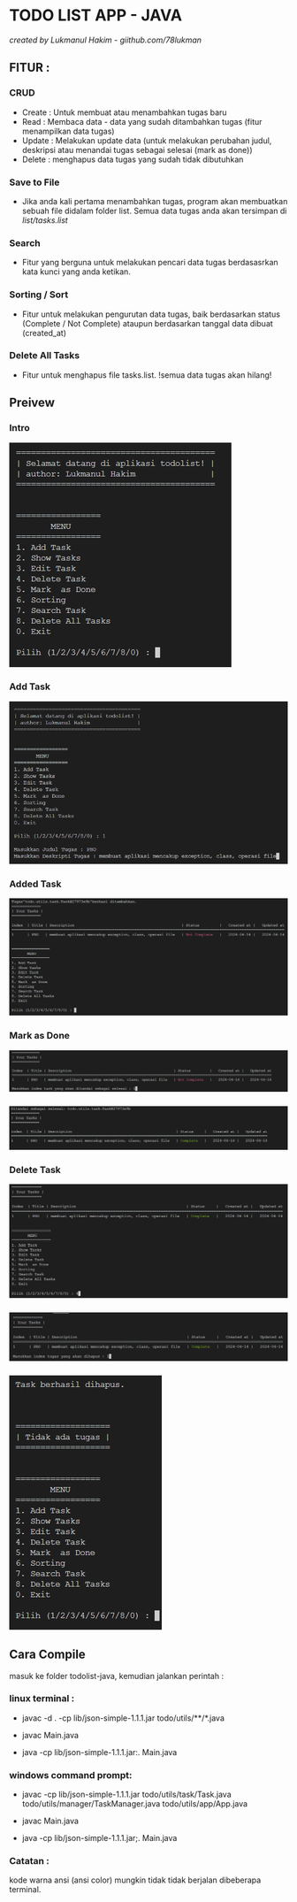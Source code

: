 # TODO LIST APP - JAVA
*created by Lukmanul Hakim - giithub.com/78lukman*
## FITUR :
### CRUD 
- Create : Untuk membuat atau menambahkan tugas baru
- Read : Membaca data - data yang sudah ditambahkan tugas (fitur menampilkan data tugas)
- Update : Melakukan update data (untuk melakukan perubahan judul, deskripsi atau menandai tugas sebagai selesai (mark as done))
- Delete : menghapus data tugas yang sudah tidak dibutuhkan

### Save to File
- Jika anda kali pertama menambahkan tugas, program akan membuatkan sebuah file didalam folder list. Semua data tugas anda akan tersimpan di *list/tasks.list*

### Search
- Fitur yang berguna untuk melakukan pencari data tugas berdasasrkan kata kunci yang anda ketikan.

### Sorting / Sort
- Fitur untuk melakukan pengurutan data tugas, baik berdasarkan status (Complete / Not Complete) ataupun berdasarkan tanggal data dibuat (created_at)

### Delete All Tasks
- Fitur untuk menghapus file tasks.list. !semua data tugas akan hilang!

## Preivew
### Intro
![alt text](img/image-1.png)

### Add Task
![alt text](img/image-2.png)

### Added Task
![alt text](img/image-3.png)

### Mark as Done
![alt text](img/image-4.png)
### 
### 
![alt text](img/image-5.png)

### Delete Task
![alt text](img/image-6.png)
### 
### 
![alt text](img/image-7.png)
### 
### 
![alt text](img/image-8.png)


## Cara Compile
masuk ke folder todolist-java, kemudian jalankan perintah : 
### linux terminal :
- javac -d . -cp lib/json-simple-1.1.1.jar todo/utils/**/*.java

- javac Main.java

- java -cp lib/json-simple-1.1.1.jar:. Main.java


### windows command prompt:
- javac -cp lib/json-simple-1.1.1.jar todo/utils/task/Task.java todo/utils/manager/TaskManager.java todo/utils/app/App.java

- javac Main.java

- java -cp lib/json-simple-1.1.1.jar;. Main.java

### Catatan : 
kode warna ansi (ansi color) mungkin tidak tidak berjalan dibeberapa terminal.